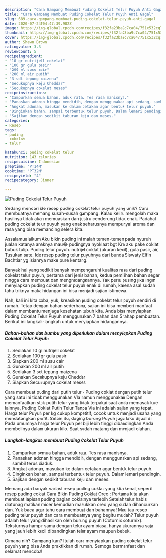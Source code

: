 ```yaml
---
description: "Cara Gampang Membuat Puding Cokelat Telur Puyuh Anti Gagal"
title: "Cara Gampang Membuat Puding Cokelat Telur Puyuh Anti Gagal"
slug: 689-cara-gampang-membuat-puding-cokelat-telur-puyuh-anti-gagal
date: 2020-07-24T04:47:39.902Z
image: https://img-global.cpcdn.com/recipes/f32fa23ba9c7ca04/751x532cq70/puding-cokelat-telur-puyuh-foto-resep-utama.jpg
thumbnail: https://img-global.cpcdn.com/recipes/f32fa23ba9c7ca04/751x532cq70/puding-cokelat-telur-puyuh-foto-resep-utama.jpg
cover: https://img-global.cpcdn.com/recipes/f32fa23ba9c7ca04/751x532cq70/puding-cokelat-telur-puyuh-foto-resep-utama.jpg
author: Shawn Brown
ratingvalue: 3.3
reviewcount: 5
recipeingredient:
- "10 gr nutrijell cokelat"
- "100 gr gula pasir"
- "200 ml susu cair"
- "200 ml air putih"
- "3 sdt tepung maizena"
- "Secukupnya keju Cheddar"
- "Secukupnya cokelat meses"
recipeinstructions:
- "Campurkan semua bahan, aduk rata. Tes rasa manisnya."
- "Panaskan adonan hingga mendidih, dengan menggunakan api sedang, sambil terus diaduk."
- "Angkat adonan, masukan ke dalam cetakan agar bentuk telur puyuh."
- "Dinginkan bahan, sampai terbentuk telur puyuh. Dalam lemari pendingin."
- "Sajikan dengan sedikit taburan keju dan meses."
categories:
- Resep
tags:
- puding
- cokelat
- telur

katakunci: puding cokelat telur 
nutrition: 143 calories
recipecuisine: Indonesian
preptime: "PT14M"
cooktime: "PT32M"
recipeyield: "4"
recipecategory: Dinner

---
```



![Puding Cokelat Telur Puyuh](https://img-global.cpcdn.com/recipes/f32fa23ba9c7ca04/751x532cq70/puding-cokelat-telur-puyuh-foto-resep-utama.jpg)

Sedang mencari ide resep puding cokelat telur puyuh yang unik? Cara membuatnya memang susah-susah gampang. Kalau keliru mengolah maka hasilnya tidak akan memuaskan dan justru cenderung tidak enak. Padahal puding cokelat telur puyuh yang enak seharusnya mempunyai aroma dan rasa yang bisa memancing selera kita.

Assalamualaikum Aku bikin puding ini malah temen-temen pada nyuruh jualan katanya anaknya mau😂 pudingnya nyoklaat bgt Krn aku pake coklat bubuk tulip. Puding telur puyuh. nutrijel coklat (ukuran kecil), gula pasir, air, Tusukan sate. Ide resep puding telur puyuhnya dari bunda Siswaty Elfin Bachtiar yg isiannya make pure kentang.

Banyak hal yang sedikit banyak mempengaruhi kualitas rasa dari puding cokelat telur puyuh, pertama dari jenis bahan, kedua pemilihan bahan segar hingga cara membuat dan menghidangkannya. Tak perlu pusing jika ingin menyiapkan puding cokelat telur puyuh enak di rumah, karena asal sudah tahu triknya maka hidangan ini bisa menjadi sajian istimewa.


Nah, kali ini kita coba, yuk, kreasikan puding cokelat telur puyuh sendiri di rumah. Tetap dengan bahan sederhana, sajian ini bisa memberi manfaat dalam membantu menjaga kesehatan tubuh kita. Anda bisa menyiapkan Puding Cokelat Telur Puyuh menggunakan 7 bahan dan 5 tahap pembuatan. Berikut ini langkah-langkah untuk menyiapkan hidangannya.

<!--inarticleads1-->

##### Bahan-bahan dan bumbu yang diperlukan dalam menyiapkan Puding Cokelat Telur Puyuh:

1. Sediakan 10 gr nutrijell cokelat
1. Sediakan 100 gr gula pasir
1. Siapkan 200 ml susu cair
1. Gunakan 200 ml air putih
1. Sediakan 3 sdt tepung maizena
1. Gunakan Secukupnya keju Cheddar
1. Siapkan Secukupnya cokelat meses


Cara membuat puding dari putih telur - Puding coklat dengan putih telur yang satu ini tidak menggunakan Vla namun menggunakan Dengan memanfaatkan stok putih telur yang tidak terpakai saat anda memasak kue lainnya, Puding Coklat Putih Telur Tanpa Vla ini adalah sajian yang tepat. Harga telur Puyuh per kg cukup kompetitif, cocok untuk menjadi usaha yang mendatangkan profit. Selain itu, daging burung Puyuh juga laku dijual di Pada umumnya harga telur Puyuh per biji lebih tinggi dibandingkan Anda membelinya dalam ukuran kilo. Saat sudah matang dan menjadi olahan. 

<!--inarticleads2-->

##### Langkah-langkah membuat Puding Cokelat Telur Puyuh:

1. Campurkan semua bahan, aduk rata. Tes rasa manisnya.
1. Panaskan adonan hingga mendidih, dengan menggunakan api sedang, sambil terus diaduk.
1. Angkat adonan, masukan ke dalam cetakan agar bentuk telur puyuh.
1. Dinginkan bahan, sampai terbentuk telur puyuh. Dalam lemari pendingin.
1. Sajikan dengan sedikit taburan keju dan meses.


Memang ada banyak variasi resep puding coklat yang kita kenal, seperti resep puding coklat Cara Bikin Puding Coklat Oreo : Pertama kita akan membuat lapisan puding bagian coklatnya terlebih Setelah telur habis diatunag matikan micer kemudian masukkan oreo yang sudah dihancurkan dan. Yuk baca agar tahu cara membuat dan bahannya! Mau tau resep puding telur puyuh dan cara membuatnya yang begitu mudah? Telur puyuh adalah telur yang dihasilkan oleh burung puyuh (Coturnix coturnix). Teksturnya hampir sama dengan telur ayam biasa, hanya ukurannya saja yang jauh lebih kecil dibandingkan telur ayam maupun bebek. 

Gimana nih? Gampang kan? Itulah cara menyiapkan puding cokelat telur puyuh yang bisa Anda praktikkan di rumah. Semoga bermanfaat dan selamat mencoba!
